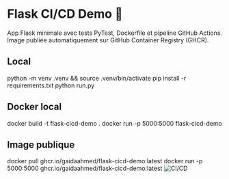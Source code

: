 # Flask CI/CD Demo 🚀
App Flask minimale avec tests PyTest, Dockerfile et pipeline GitHub Actions.
Image publiée automatiquement sur GitHub Container Registry (GHCR).

## Local
python -m venv .venv && source .venv/bin/activate
pip install -r requirements.txt
python run.py

## Docker local
docker build -t flask-cicd-demo .
docker run -p 5000:5000 flask-cicd-demo

## Image publique
docker pull ghcr.io/gaidaahmed/flask-cicd-demo:latest
docker run -p 5000:5000 ghcr.io/gaidaahmed/flask-cicd-demo:latest
![CI/CD](https://github.com/gaidaahmed/flask-cicd-demo/actions/workflows/ci-cd.yml/badge.svg)
